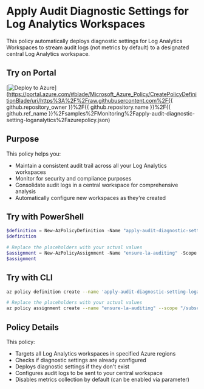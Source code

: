 # Apply Audit Diagnostic Settings for Log Analytics Workspaces

This policy automatically deploys diagnostic settings for Log Analytics Workspaces to stream audit logs (not metrics by default) to a designated central Log Analytics workspace.

## Try on Portal

[![Deploy to Azure](http://azuredeploy.net/deploybutton.png)](https://portal.azure.com/#blade/Microsoft_Azure_Policy/CreatePolicyDefinitionBlade/uri/https%3A%2F%2Fraw.githubusercontent.com%2F{{ github.repository_owner }}%2F{{ github.repository.name }}%2F{{ github.ref_name }}%2Fsamples%2FMonitoring%2Fapply-audit-diagnostic-setting-loganalytics%2Fazurepolicy.json)

## Purpose

This policy helps you:
- Maintain a consistent audit trail across all your Log Analytics workspaces
- Monitor for security and compliance purposes
- Consolidate audit logs in a central workspace for comprehensive analysis
- Automatically configure new workspaces as they're created

## Try with PowerShell

```powershell
$definition = New-AzPolicyDefinition -Name "apply-audit-diagnostic-setting-loganalytics" -DisplayName "Apply Audit Diagnostic Settings for Log Analytics Workspaces" -description "This policy automatically deploys diagnostic settings for Log Analytics Workspaces to stream audit logs (not metrics by default) to a designated Log Analytics workspace." -Policy 'https://path-to-your-repo/azurepolicy.rules.json' -Parameter 'https://path-to-your-repo/azurepolicy.parameters.json' -Mode Indexed
$definition

# Replace the placeholders with your actual values
$assignment = New-AzPolicyAssignment -Name "ensure-la-auditing" -Scope "/subscriptions/YOUR-SUBSCRIPTION-ID" -profileName "la-audit-logs" -logAnalytics "/subscriptions/YOUR-SUBSCRIPTION-ID/resourceGroups/YOUR-RG/providers/Microsoft.OperationalInsights/workspaces/YOUR-CENTRAL-WORKSPACE" -azureRegions @("australiaeast", "australiasoutheast") -metricsEnabled "False" -logsEnabled "True" -PolicyDefinition $definition
$assignment
```

## Try with CLI

```bash
az policy definition create --name 'apply-audit-diagnostic-setting-loganalytics' --display-name 'Apply Audit Diagnostic Settings for Log Analytics Workspaces' --description 'This policy automatically deploys diagnostic settings for Log Analytics Workspaces to stream audit logs (not metrics by default) to a designated Log Analytics workspace.' --rules 'https://path-to-your-repo/azurepolicy.rules.json' --params 'https://path-to-your-repo/azurepolicy.parameters.json' --mode Indexed

# Replace the placeholders with your actual values
az policy assignment create --name "ensure-la-auditing" --scope "/subscriptions/YOUR-SUBSCRIPTION-ID" --params "{ 'profileName': { 'value': 'la-audit-logs' }, 'logAnalytics': { 'value': '/subscriptions/YOUR-SUBSCRIPTION-ID/resourceGroups/YOUR-RG/providers/Microsoft.OperationalInsights/workspaces/YOUR-CENTRAL-WORKSPACE' }, 'azureRegions': { 'value': ['australiaeast', 'australiasoutheast'] }, 'metricsEnabled': { 'value': 'False' }, 'logsEnabled': { 'value': 'True' } }" --policy "apply-audit-diagnostic-setting-loganalytics"
```

## Policy Details

This policy:
- Targets all Log Analytics workspaces in specified Azure regions
- Checks if diagnostic settings are already configured
- Deploys diagnostic settings if they don't exist
- Configures audit logs to be sent to your central workspace
- Disables metrics collection by default (can be enabled via parameter)